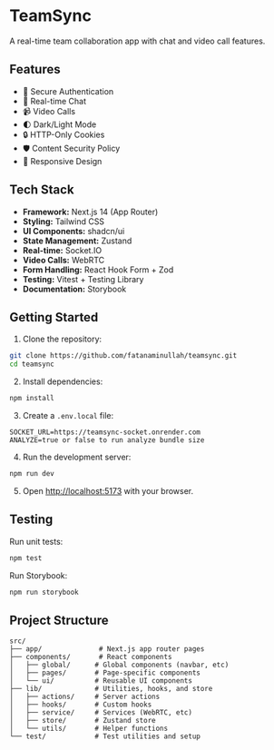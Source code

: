# TeamSync

A real-time team collaboration app with chat and video call features.

## Features

- 🔐 Secure Authentication
- 💬 Real-time Chat
- 📹 Video Calls
- 🌓 Dark/Light Mode
- 🔒 HTTP-Only Cookies
- 🛡️ Content Security Policy
- 📱 Responsive Design

## Tech Stack

- **Framework:** Next.js 14 (App Router)
- **Styling:** Tailwind CSS
- **UI Components:** shadcn/ui
- **State Management:** Zustand
- **Real-time:** Socket.IO
- **Video Calls:** WebRTC
- **Form Handling:** React Hook Form + Zod
- **Testing:** Vitest + Testing Library
- **Documentation:** Storybook

## Getting Started

1. Clone the repository:
```bash
git clone https://github.com/fatanaminullah/teamsync.git
cd teamsync
```

2. Install dependencies:
```bash
npm install
```

3. Create a `.env.local` file:
```env
SOCKET_URL=https://teamsync-socket.onrender.com
ANALYZE=true or false to run analyze bundle size
```

4. Run the development server:
```bash
npm run dev
```

5. Open [http://localhost:5173](http://localhost:5173) with your browser.

## Testing

Run unit tests:
```bash
npm test
```

Run Storybook:
```bash
npm run storybook
```

## Project Structure

```
src/
├── app/              # Next.js app router pages
├── components/       # React components
│   ├── global/      # Global components (navbar, etc)
│   ├── pages/       # Page-specific components
│   └── ui/          # Reusable UI components
├── lib/             # Utilities, hooks, and store
│   ├── actions/     # Server actions
│   ├── hooks/       # Custom hooks
│   ├── service/     # Services (WebRTC, etc)
│   ├── store/       # Zustand store
│   └── utils/       # Helper functions
└── test/            # Test utilities and setup
```